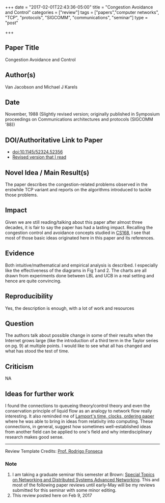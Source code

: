+++
date = "2017-02-01T22:43:36-05:00"
title = "Congestion Avoidance and Control"
categories = ["review"]
tags = ["papers","computer networks", "TCP", "protocols", "SIGCOMM", "communications", "seminar"]
type = "post"

+++

## Paper Title
Congestion Avoidance and Control

## Author(s)
Van Jacobson and Michael J Karels

## Date
November, 1988 (Slightly revised version; originally published in Symposium proceedings on Communications architectures and protocols (SIGCOMM '88))

<!--more-->

## DOI/Authoritative Link to Paper
- [doi:10.1145/52324.52356](http://dx.doi.org/10.1145/52324.52356)
- [Revised version that I read](https://www.cs.princeton.edu/courses/archive/fall06/cos561/papers/tcp.pdf)

## Novel Idea / Main Result(s)
The paper describes the congestion-related problems observed in the erstwhile TCP variant and reports on the algorithms introduced to tackle those problems.

## Impact
Given we are still reading/talking about this paper after almost three decades, it is fair to say the paper has had a lasting impact. Recalling the congestion control and avoidance concepts studied in [CS168](https://cs.brown.edu/courses/csci1680/f16/), I see that most of those basic ideas originated here in this paper and its references.

## Evidence
Both intuitive/mathematical and empirical analysis is described. I especially like the effectiveness of the diagrams in Fig 1 and 2. The charts are all drawn from experiments done between LBL and UCB in a real setting and hence are quite convincing.

## Reproducibility
Yes, the description is enough, with a lot of work and resources

## Question
The authors talk about possible change in some of their results when the Internet grows large (like the introduction of a third term in the Taylor series on pg. 9) at multiple points. I would like to see what all has changed and what has stood the test of time.

## Criticism
NA

## Ideas for further work
I found the connections to queueing theory/control theory and even the conservation principle of liquid flow as an analogy to network flow really interesting. It also reminded me of [Lamport's time, clocks, ordering paper](/review/time-clocks-and-ordering-of-events-in-a-distributed-system/) where he was able to bring in ideas from relativity into computing. These connections, in general, suggest how sometimes well-established ideas from another field can be applied to one's field and why interdisciplinary research makes good sense.


<hr />

Review Template Credits:
[Prof. Rodrigo Fonseca](http://cs.brown.edu/courses/csci2950-u/s14/review.html)

### Note
1. I am taking a graduate seminar this semester at Brown: [Special Topics on Networking and Distributed Systems Advanced Networking](http://cs.brown.edu/courses/csci2950-u/s17/). This and most of the following paper reviews until early-May will be my reviews submitted for this seminar with some minor editing.
2. This review posted here on Feb 9, 2017
